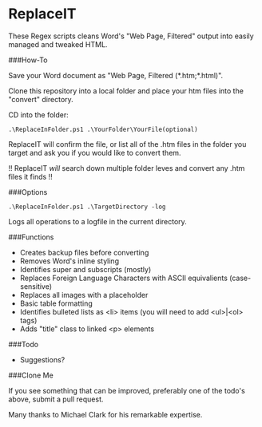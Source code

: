 # ReplaceIT

These Regex scripts cleans Word's "Web Page, Filtered" output into easily managed and tweaked HTML.

###How-To

Save your Word document as "Web Page, Filtered (\*.htm;\*.html)".

Clone this repository into a local folder and place your htm files into the "convert" directory.

CD into the folder:

	.\ReplaceInFolder.ps1 .\YourFolder\YourFile(optional)

ReplaceIT will confirm the file, or list all of the .htm files in the folder you target and ask you if you would like to convert them.

!! ReplaceIT _will_ search down multiple folder leves and convert any .htm files it finds !!

###Options

	.\ReplaceInFolder.ps1 .\TargetDirectory -log

Logs all operations to a logfile in the current directory.

###Functions

* Creates backup files before converting
* Removes Word's inline styling
* Identifies super and subscripts (mostly)
* Replaces Foreign Language Characters with ASCII equivalients (case-sensitive)
* Replaces all images with a placeholder
* Basic table formatting
* Identifies bulleted lists as \<li\> items (you will need to add \<ul\>|\<ol\> tags)
* Adds "title" class to linked \<p\> elements

###Todo

* Suggestions?

###Clone Me

If you see something that can be improved, preferably one of the todo's above, submit a pull request.

Many thanks to Michael Clark for his remarkable expertise.
